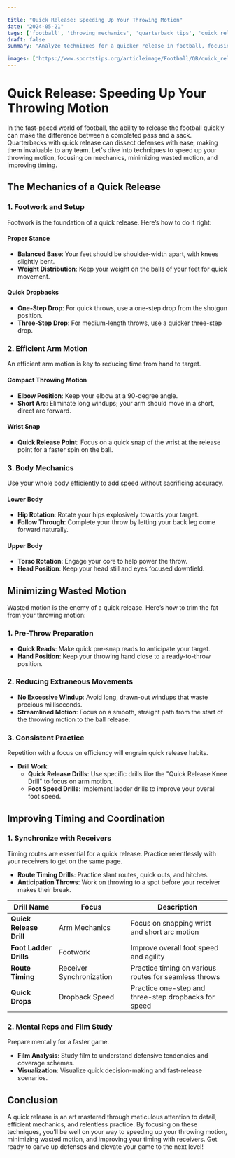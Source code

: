 ```yaml
---

title: "Quick Release: Speeding Up Your Throwing Motion"
date: "2024-05-21"
tags: ['football', 'throwing mechanics', 'quarterback tips', 'quick release', 'coaching strategies', 'player development', 'skills improvement']
draft: false
summary: "Analyze techniques for a quicker release in football, focusing on mechanics, minimizing wasted motion, and improving timing."

images: ['https://www.sportstips.org/articleimage/Football/QB/quick_release_speeding_up_your_throwing_motion.webp']
---
```


# Quick Release: Speeding Up Your Throwing Motion

In the fast-paced world of football, the ability to release the football quickly can make the difference between a completed pass and a sack. Quarterbacks with quick release can dissect defenses with ease, making them invaluable to any team. Let's dive into techniques to speed up your throwing motion, focusing on mechanics, minimizing wasted motion, and improving timing.

## The Mechanics of a Quick Release

### 1. **Footwork and Setup**

Footwork is the foundation of a quick release. Here’s how to do it right:

#### Proper Stance

- **Balanced Base**: Your feet should be shoulder-width apart, with knees slightly bent.
- **Weight Distribution**: Keep your weight on the balls of your feet for quick movement.

#### Quick Dropbacks

- **One-Step Drop**: For quick throws, use a one-step drop from the shotgun position.
- **Three-Step Drop**: For medium-length throws, use a quicker three-step drop.

### 2. **Efficient Arm Motion**

An efficient arm motion is key to reducing time from hand to target.

#### Compact Throwing Motion

- **Elbow Position**: Keep your elbow at a 90-degree angle.
- **Short Arc**: Eliminate long windups; your arm should move in a short, direct arc forward.

#### Wrist Snap

- **Quick Release Point**: Focus on a quick snap of the wrist at the release point for a faster spin on the ball.

### 3. **Body Mechanics**

Use your whole body efficiently to add speed without sacrificing accuracy.

#### Lower Body

- **Hip Rotation**: Rotate your hips explosively towards your target.
- **Follow Through**: Complete your throw by letting your back leg come forward naturally.

#### Upper Body

- **Torso Rotation**: Engage your core to help power the throw.
- **Head Position**: Keep your head still and eyes focused downfield.

## Minimizing Wasted Motion

Wasted motion is the enemy of a quick release. Here’s how to trim the fat from your throwing motion:

### 1. **Pre-Throw Preparation**

- **Quick Reads**: Make quick pre-snap reads to anticipate your target.
- **Hand Position**: Keep your throwing hand close to a ready-to-throw position.

### 2. **Reducing Extraneous Movements**

- **No Excessive Windup**: Avoid long, drawn-out windups that waste precious milliseconds.
- **Streamlined Motion**: Focus on a smooth, straight path from the start of the throwing motion to the ball release.

### 3. **Consistent Practice**

Repetition with a focus on efficiency will engrain quick release habits.

- **Drill Work**:
  - **Quick Release Drills**: Use specific drills like the "Quick Release Knee Drill" to focus on arm motion.
  - **Foot Speed Drills**: Implement ladder drills to improve your overall foot speed.

## Improving Timing and Coordination

### 1. **Synchronize with Receivers**

Timing routes are essential for a quick release. Practice relentlessly with your receivers to get on the same page.

- **Route Timing Drills**: Practice slant routes, quick outs, and hitches.
- **Anticipation Throws**: Work on throwing to a spot before your receiver makes their break.

| Drill Name            | Focus                         | Description                                            |
|-----------------------|-------------------------------|--------------------------------------------------------|
| **Quick Release Drill**| Arm Mechanics                 | Focus on snapping wrist and short arc motion            |
| **Foot Ladder Drills**| Footwork                      | Improve overall foot speed and agility                  |
| **Route Timing**      | Receiver Synchronization      | Practice timing on various routes for seamless throws   |
| **Quick Drops**       | Dropback Speed                | Practice one-step and three-step dropbacks for speed    |

### 2. **Mental Reps and Film Study**

Prepare mentally for a faster game.

- **Film Analysis**: Study film to understand defensive tendencies and coverage schemes.
- **Visualization**: Visualize quick decision-making and fast-release scenarios.

## Conclusion

A quick release is an art mastered through meticulous attention to detail, efficient mechanics, and relentless practice. By focusing on these techniques, you’ll be well on your way to speeding up your throwing motion, minimizing wasted motion, and improving your timing with receivers. Get ready to carve up defenses and elevate your game to the next level!